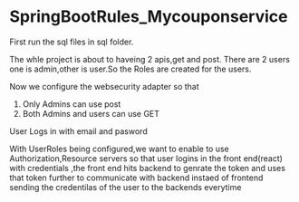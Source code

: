 # SpringBootRules_Mycouponservice

First run the sql files in sql folder.

The whle project is about to haveing 2 apis,get and post. 
There are 2 users one is admin,other is user.So the Roles are created for the users.

Now we configure the websecurity adapter so that
 1. Only Admins can use post
 2. Both Admins and users can use GET
 
 User Logs in with email and pasword

With UserRoles being configured,we want to enable to use Authorization,Resource servers so that user logins in the front end(react) with credentials ,the front end hits backend to genrate the token and uses that token further to communicate with backend instaed of frontend sending the credentilas of the user to the backends everytime
